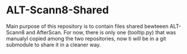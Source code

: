 # ALT-Scann8-Shared
Main purpose of this repository is to contain files shared bewteeen ALT-Scann8 and AfterScan.
For now, there is only one (tooltip.py) that was manualyl copied among the two repositories, now ti will be in a git submodule to share it in a cleaner way.
